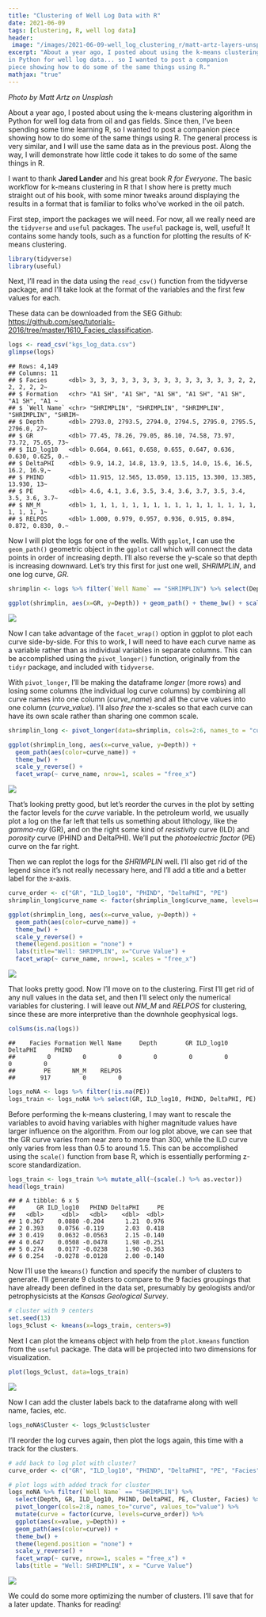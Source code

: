 ```yaml
---
title: "Clustering of Well Log Data with R"
date: 2021-06-09
tags: [clustering, R, well log data]
header:
 image: "/images/2021-06-09-well_log_clustering_r/matt-artz-layers-unsplash.jpg"
excerpt: "About a year ago, I posted about using the k-means clustering algorithm
in Python for well log data... so I wanted to post a companion
piece showing how to do some of the same things using R."
mathjax: "true"
---
```


*Photo by Matt Artz on Unsplash*

About a year ago, I posted about using the k-means clustering algorithm
in Python for well log data from oil and gas fields. Since then, I’ve
been spending some time learning R, so I wanted to post a companion
piece showing how to do some of the same things using R. The general
process is very similar, and I will use the same data as in the previous
post. Along the way, I will demonstrate how little code it takes to do
some of the same things in R.

I want to thank **Jared Lander** and his great book *R for Everyone*.
The basic workflow for k-means clustering in R that I show here is
pretty much straight out of his book, with some minor tweaks around
displaying the results in a format that is familiar to folks who’ve
worked in the oil patch.

First step, import the packages we will need. For now, all we really
need are the `tidyverse` and `useful` packages. The `useful` package is,
well, useful\! It contains some handy tools, such as a function for
plotting the results of K-means clustering.

``` r
library(tidyverse)
library(useful)
```

Next, I’ll read in the data using the `read_csv()` function from the
tidyverse package, and I’ll take look at the format of the variables and
the first few values for each.

These data can be downloaded from the SEG Github:
<https://github.com/seg/tutorials-2016/tree/master/1610_Facies_classification>.

``` r
logs <- read_csv("kgs_log_data.csv")
glimpse(logs)
```

    ## Rows: 4,149
    ## Columns: 11
    ## $ Facies      <dbl> 3, 3, 3, 3, 3, 3, 3, 3, 3, 3, 3, 3, 3, 3, 2, 2, 2, 2, 2, 2~
    ## $ Formation   <chr> "A1 SH", "A1 SH", "A1 SH", "A1 SH", "A1 SH", "A1 SH", "A1 ~
    ## $ `Well Name` <chr> "SHRIMPLIN", "SHRIMPLIN", "SHRIMPLIN", "SHRIMPLIN", "SHRIM~
    ## $ Depth       <dbl> 2793.0, 2793.5, 2794.0, 2794.5, 2795.0, 2795.5, 2796.0, 27~
    ## $ GR          <dbl> 77.45, 78.26, 79.05, 86.10, 74.58, 73.97, 73.72, 75.65, 73~
    ## $ ILD_log10   <dbl> 0.664, 0.661, 0.658, 0.655, 0.647, 0.636, 0.630, 0.625, 0.~
    ## $ DeltaPHI    <dbl> 9.9, 14.2, 14.8, 13.9, 13.5, 14.0, 15.6, 16.5, 16.2, 16.9,~
    ## $ PHIND       <dbl> 11.915, 12.565, 13.050, 13.115, 13.300, 13.385, 13.930, 13~
    ## $ PE          <dbl> 4.6, 4.1, 3.6, 3.5, 3.4, 3.6, 3.7, 3.5, 3.4, 3.5, 3.6, 3.7~
    ## $ NM_M        <dbl> 1, 1, 1, 1, 1, 1, 1, 1, 1, 1, 1, 1, 1, 1, 1, 1, 1, 1, 1, 1~
    ## $ RELPOS      <dbl> 1.000, 0.979, 0.957, 0.936, 0.915, 0.894, 0.872, 0.830, 0.~

Now I will plot the logs for one of the wells. With `ggplot`, I can use
the `geom_path()` geometric object in the `ggplot` call which will
connect the data points in order of increasing depth. I’ll also reverse
the y-scale so that depth is increasing downward. Let’s try this first
for just one well, *SHRIMPLIN*, and one log curve,
*GR*.

``` r
shrimplin <- logs %>% filter(`Well Name` == "SHRIMPLIN") %>% select(Depth, GR, ILD_log10, DeltaPHI, PHIND, PE)

ggplot(shrimplin, aes(x=GR, y=Depth)) + geom_path() + theme_bw() + scale_y_reverse()
```

![](/images/2021-06-09-well_log_clustering_r/unnamed-chunk-3-1.png)<!-- -->

Now I can take advantage of the `facet_wrap()` option in ggplot to plot
each curve side-by-side. For this to work, I will need to have each
curve name as a variable rather than as individual variables in separate
columns. This can be accomplished using the `pivot_longer()` function,
originally from the `tidyr` package, and included with `tidyverse`.

With `pivot_longer`, I’ll be making the dataframe *longer* (more rows)
and losing some columns (the individual log curve columns) by combining
all curve names into one column (*curve\_name*) and all the curve values
into one column (*curve\_value*). I’ll also *free* the x-scales so that
each curve can have its own scale rather than sharing one common
scale.

``` r
shrimplin_long <- pivot_longer(data=shrimplin, cols=2:6, names_to = "curve_name", values_to = "curve_value")

ggplot(shrimplin_long, aes(x=curve_value, y=Depth)) + 
  geom_path(aes(color=curve_name)) + 
  theme_bw() + 
  scale_y_reverse() + 
  facet_wrap(~ curve_name, nrow=1, scales = "free_x")
```

![](/images/2021-06-09-well_log_clustering_r/unnamed-chunk-4-1.png)<!-- -->

That’s looking pretty good, but let’s reorder the curves in the plot by
setting the factor levels for the *curve* variable. In the petroleum
world, we usually plot a log on the far left that tells us something
about lithology, like the *gamma-ray* (GR), and on the right some kind
of *resistivity* curve (ILD) and *porosity* curve (PHIND and DeltaPHI).
We’ll put the *photoelectric factor* (PE) curve on the far right.

Then we can replot the logs for the *SHRIMPLIN* well. I’ll also get rid
of the legend since it’s not really necessary here, and I’ll add a title
and a better label for the x-axis.

``` r
curve_order <- c("GR", "ILD_log10", "PHIND", "DeltaPHI", "PE")
shrimplin_long$curve_name <- factor(shrimplin_long$curve_name, levels=curve_order)

ggplot(shrimplin_long, aes(x=curve_value, y=Depth)) + 
  geom_path(aes(color=curve_name)) + 
  theme_bw() + 
  scale_y_reverse() + 
  theme(legend.position = "none") +
  labs(title="Well: SHRIMPLIN", x="Curve Value") +
  facet_wrap(~ curve_name, nrow=1, scales = "free_x")
```

![](/images/2021-06-09-well_log_clustering_r/unnamed-chunk-5-1.png)<!-- -->

That looks pretty good. Now I’ll move on to the clustering. First I’ll
get rid of any null values in the data set, and then I’ll select only
the numerical variables for clustering. I will leave out *NM\_M* and
*RELPOS* for clustering, since these are more interpretive than the
downhole geophysical
    logs.

``` r
colSums(is.na(logs))
```

    ##    Facies Formation Well Name     Depth        GR ILD_log10  DeltaPHI     PHIND 
    ##         0         0         0         0         0         0         0         0 
    ##        PE      NM_M    RELPOS 
    ##       917         0         0

``` r
logs_noNA <- logs %>% filter(!is.na(PE))
logs_train <- logs_noNA %>% select(GR, ILD_log10, PHIND, DeltaPHI, PE)
```

Before performing the k-means clustering, I may want to rescale the
variables to avoid having variables with higher magnitude values have
larger influence on the algorithm. From our log plot above, we can see
that the GR curve varies from near zero to more than 300, while the ILD
curve only varies from less than 0.5 to around 1.5. This can be
accomplished using the `scale()` function from base R, which is
essentially performing z-score standardization.

``` r
logs_train <- logs_train %>% mutate_all(~(scale(.) %>% as.vector))
head(logs_train)
```

    ## # A tibble: 6 x 5
    ##      GR ILD_log10   PHIND DeltaPHI     PE
    ##   <dbl>     <dbl>   <dbl>    <dbl>  <dbl>
    ## 1 0.367    0.0880 -0.204      1.21  0.976
    ## 2 0.393    0.0756 -0.119      2.03  0.418
    ## 3 0.419    0.0632 -0.0563     2.15 -0.140
    ## 4 0.647    0.0508 -0.0478     1.98 -0.251
    ## 5 0.274    0.0177 -0.0238     1.90 -0.363
    ## 6 0.254   -0.0278 -0.0128     2.00 -0.140

Now I’ll use the `kmeans()` function and specify the number of clusters
to generate. I’ll generate 9 clusters to compare to the 9 facies
groupings that have already been defined in the data set, presumably by
geologists and/or petrophysicists at the *Kansas Geological Survey*.

``` r
# cluster with 9 centers
set.seed(13)
logs_9clust <- kmeans(x=logs_train, centers=9)
```

Next I can plot the kmeans object with help from the `plot.kmeans`
function from the `useful` package. The data will be projected into two
dimensions for
visualization.

``` r
plot(logs_9clust, data=logs_train)
```

![](/images/2021-06-09-well_log_clustering_r/unnamed-chunk-9-1.png)<!-- -->

Now I can add the cluster labels back to the dataframe along with well
name, facies, etc.

``` r
logs_noNA$Cluster <- logs_9clust$cluster
```

I’ll reorder the log curves again, then plot the logs again, this time
with a track for the clusters.

``` r
# add back to log plot with cluster?
curve_order <- c("GR", "ILD_log10", "PHIND", "DeltaPHI", "PE", "Facies", "Cluster")

# plot logs with added track for cluster
logs_noNA %>% filter(`Well Name` == "SHRIMPLIN") %>%
  select(Depth, GR, ILD_log10, PHIND, DeltaPHI, PE, Cluster, Facies) %>%
  pivot_longer(cols=2:8, names_to="curve", values_to="value") %>%
  mutate(curve = factor(curve, levels=curve_order)) %>%
  ggplot(aes(x=value, y=Depth)) + 
  geom_path(aes(color=curve)) + 
  theme_bw() + 
  theme(legend.position = "none") +
  scale_y_reverse() + 
  facet_wrap(~ curve, nrow=1, scales = "free_x") +
  labs(title = "Well: SHRIMPLIN", x = "Curve Value")
```

![](/images/2021-06-09-well_log_clustering_r/unnamed-chunk-11-1.png)<!-- -->

We could do some more optimizing the number of clusters. I’ll save that
for a later update. Thanks for reading\!
